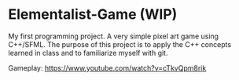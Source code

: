 # Elementalist-Game (WIP)
My first programming project. A very simple pixel art game using C++/SFML. The purpose of this project is to apply the C++ concepts learned in class and to familiarize myself with git.

Gameplay: https://www.youtube.com/watch?v=cTkvQpm8rik
